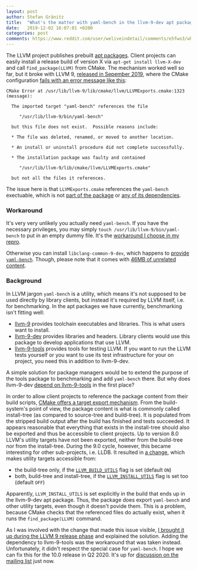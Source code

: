 ```yaml
---
layout: post
author: Stefan Gränitz
title:  "What's the matter with yaml-bench in the llvm-9-dev apt package?"
date:   2019-12-02 16:07:01 +0200
categories: post
comments: https://www.reddit.com/user/weliveindetail/comments/e5fwo3/whats_the_matter_with_yamlbench_in_the_llvm9dev/
---
```


The LLVM project publishes prebuilt [apt packages](http://apt.llvm.org/). Client projects can easily install a release build of version X via `apt-get install llvm-X-dev` and call `find_package(LLVM)` from CMake. The mechanism worked well so far, but it broke with LLVM 9, [released in Sepember 2019](http://lists.llvm.org/pipermail/llvm-dev/2019-September/135304.html), where the CMake configuration [fails with an error message like this](https://travis-ci.org/weliveindetail/apt-llvm-9-dev-repro/builds/619590445#L204):

```
CMake Error at /usr/lib/llvm-9/lib/cmake/llvm/LLVMExports.cmake:1323 (message):

  The imported target "yaml-bench" references the file

     "/usr/lib/llvm-9/bin/yaml-bench"

  but this file does not exist.  Possible reasons include:

  * The file was deleted, renamed, or moved to another location.

  * An install or uninstall procedure did not complete successfully.

  * The installation package was faulty and contained

     "/usr/lib/llvm-9/lib/cmake/llvm/LLVMExports.cmake"

  but not all the files it references.
```

The issue here is that `LLVMExports.cmake` references the `yaml-bench` exectuable, which is not [part of the package](https://packages.debian.org/sid/llvm-9-dev) or [any of its dependencies](https://salsa.debian.org/pkg-llvm-team/llvm-toolchain/blob/9/debian/control#L320).

### Workaround

It's very very unlikely you actually need `yaml-bench`. If you have the necessary privileges, you may simply `touch /usr/lib/llvm-9/bin/yaml-bench` to put in an empty dummy file. It's the [workaround I choose in my repro](https://github.com/weliveindetail/apt-llvm-9-dev-repro/commit/86497a3b).

Otherwise you can install `libclang-common-9-dev`, which happens to [provide `yaml-bench`](https://packages.debian.org/sid/amd64/libclang-common-9-dev/filelist). Though, please note that it comes with [46MB of unrelated content](https://packages.debian.org/sid/libclang-common-9-dev#pdownload).

### Background

In LLVM jargon `yaml-bench` is a utility, which means it's not supposed to be used directly by library clients, but instead it's required by LLVM itself, i.e. for benchmarking. In the apt packages we have currently, benchmarking isn't fitting well:

* [llvm-9](https://packages.debian.org/sid/llvm-9) provides toolchain executables and libraries. This is what users want to install.
* [llvm-9-dev](https://packages.debian.org/sid/llvm-9-dev) provides libraries and headers. Library clients would use this package to develop applications that use LLVM.
* [llvm-9-tools](https://packages.debian.org/sid/llvm-9-tools) provides tools for testing LLVM. If you want to run the LLVM tests yourself or you want to use its test infrastructure for your on project, you need this in addition to llvm-9-dev.

A simple solution for package managers would be to extend the purpose of the tools package to benchmarking and add `yaml-bench` there. But why does llvm-9-dev [depend on llvm-9-tools](https://salsa.debian.org/pkg-llvm-team/llvm-toolchain/blob/9/debian/control#L320) in the first place?

In order to allow client projects to reference the package content from their build scripts, [CMake offers a target export mechanism](https://cmake.org/cmake/help/latest/command/export.html). From the build-system's point of view, the package content is what is commonly called install-tree (as compared to source-tree and build-tree). It is populated from the stripped build output after the build has finished and tests succeeded. It appears reasonable that everything that exists in the install-tree should also be exported and thus be accessible to client projects. Up to version 8.0 LLVM's utility targets have not been exported, neither from the build-tree nor from the install-tree. During the 9.0 cycle, however, this became interesting for other sub-projects, i.e. LLDB. It resulted in [a change](https://reviews.llvm.org/D56606), which makes utility targets accessible from:

* the build-tree only, if the [`LLVM_BUILD_UTILS`](https://github.com/llvm/llvm-project/blob/e99a087fff6c/llvm/CMakeLists.txt#L508) flag is set (default `ON`)
* both, build-tree and install-tree, if the [`LLVM_INSTALL_UTILS`](https://github.com/llvm/llvm-project/blob/e99a087fff6c/llvm/CMakeLists.txt#L177) flag is set too (default `OFF`)

Apparently, `LLVM_INSTALL_UTILS` is set explicitly in the build that ends up in the llvm-9-dev apt package. Thus, the package does export `yaml-bench` and other utility targets, even though it doesn't povide them. This is a problem, because CMake checks that the referenced files do actually exist, when it runs the `find_package(LLVM)` command.

As I was involved with the change that made this issue visible, [I brought it up during the LLVM 9 release phase](https://llvm.org/PR43035) and explained the solution. Adding the dependency to llvm-9-tools was the workaround that was taken instead. Unfortunately, it didn't respect the special case for `yaml-bench`. I hope we can fix this for the 10.0 release in Q2 2020. It's up for [discussion on the mailing list](http://lists.llvm.org/pipermail/llvm-dev/2019-December/thread.html#137337) just now.
